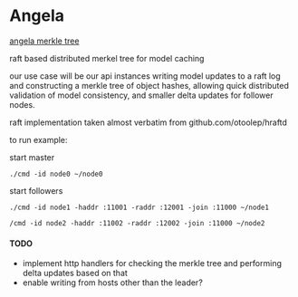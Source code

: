 # Angela

[angela merkle tree](https://i.imgur.com/m26QGtS.jpg)

raft based distributed merkel tree for model caching

our use case will be our api instances writing model updates to a raft log and constructing a merkle tree of object hashes, allowing quick distributed validation of model consistency, and smaller delta updates for follower nodes.

raft implementation taken almost verbatim from github.com/otoolep/hraftd

to run example:

start master


```./cmd -id node0 ~/node0```


start followers


`./cmd -id node1 -haddr :11001 -raddr :12001 -join :11000 ~/node1`


`/cmd -id node2 -haddr :11002 -raddr :12002 -join :11000 ~/node2`

#### TODO

* implement http handlers for checking the merkle tree and performing delta updates based on that
* enable writing from hosts other than the leader?
